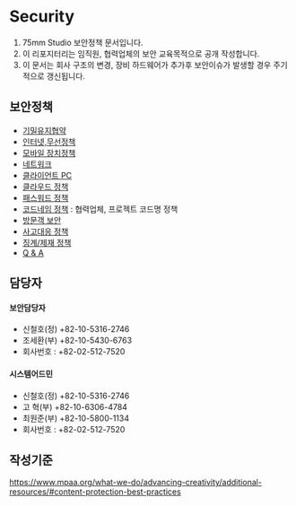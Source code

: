 # Security

1. 75mm Studio 보안정책 문서입니다.
1. 이 리포지터리는 임직원, 협력업체의 보안 교육목적으로 공개 작성합니다.
1. 이 문서는 회사 구조의 변경, 장비 하드웨어가 추가후 보안이슈가 발생할 경우 주기적으로 갱신됩니다.

## 보안정책
- [기밀유지협약](docs/nda.md)
- [인터넷,무선정책](docs/internet.md)
- [모바일 장치정책](docs/mobile.md)
- [네트워크](docs/network.md)
- [클라이언트 PC](docs/clientpc.md)
- [클라우드 정책](docs/cloud.md)
- [패스워드 정책](docs/password.md)
- [코드네임 정책](docs/codename.md) : 협력업체, 프로젝트 코드명 정책
- [방문객 보안](docs/guest.md)
- [사고대응 정책](docs/security_incident_response.md)
- [징계/제재 정책](docs/security_disciplinary_action.md)
- [Q & A](docs/qna.md)

## 담당자
#### 보안담당자
- 신철호(정) +82-10-5316-2746
- 조세환(부) +82-10-5430-6763
- 회사번호 : +82-02-512-7520

#### 시스템어드민
- 신철호(정) +82-10-5316-2746
- 고 혁(부) +82-10-6306-4784
- 최원준(부) +82-10-5800-1134
- 회사번호 : +82-02-512-7520

## 작성기준
https://www.mpaa.org/what-we-do/advancing-creativity/additional-resources/#content-protection-best-practices
